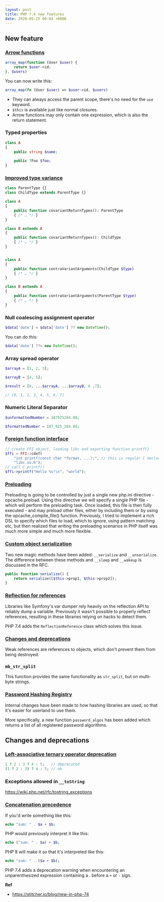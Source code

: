 ```yaml
---
layout: post
title: PHP 7.4 new features
date: 2020-05-25 00:04 +0000
---
```


## New feature

### [Arrow functions](https://wiki.php.net/rfc/arrow_functions_v2)

```php
array_map(function (User $user) { 
    return $user->id; 
}, $users)
```

You can now write this:

```php
array_map(fn (User $user) => $user->id, $users)
```

* They can always access the parent scope, there's no need for the `use` keyword.
* `$this` is available just like normal closures.
* Arrow functions may only contain one expression, which is also the return statement.


### Typed properties

```php
class A
{
    public string $name;
    
    public ?Foo $foo;
}

```

### [Improved type variance](https://wiki.php.net/rfc/covariant-returns-and-contravariant-parameters)

```php
class ParentType {}
class ChildType extends ParentType {}

class A
{
    public function covariantReturnTypes(): ParentType
    { /* … */ }
}

class B extends A
{
    public function covariantReturnTypes(): ChildType
    { /* … */ }
}
```


```php 

class A
{
    public function contraVariantArguments(ChildType $type)
    { /* … */ }
}

class B extends A
{
    public function contraVariantArguments(ParentType $type)
    { /* … */ }
}

```


### Null coalescing assignment operator

```php
$data['date'] = $data['date'] ?? new DateTime();
```

You can do this:

```php
$data['date'] ??= new DateTime();
```


### Array spread operator

```php
$arrayA = [1, 2, 3];

$arrayB = [4, 5];

$result = [0, ...$arrayA, ...$arrayB, 6 ,7];

// [0, 1, 2, 3, 4, 5, 6, 7]
```


### Numeric Literal Separator

```php
$unformattedNumber = 107925284.88;

$formattedNumber = 107_925_284.88;

```


### [Foreign function interface](https://wiki.php.net/rfc/ffi)

```php
// create FFI object, loading libc and exporting function printf()
$ffi = FFI::cdef(
    "int printf(const char *format, ...);", // this is regular C declaration
    "libc.so.6");
// call C printf()
$ffi->printf("Hello %s!\n", "world");

```

### [Preloading](https://wiki.php.net/rfc/preload)

Preloading is going to be controlled by just a single new php.ini directive - opcache.preload. Using this directive we will specify a single PHP file - which will perform the preloading task. Once loaded, this file is then fully executed - and may preload other files, either by including them or by using the opcache_compile_file() function. Previously, I tried to implement a rich DSL to specify which files to load, which to ignore, using pattern matching etc, but then realized that writing the preloading scenarios in PHP itself was much more simple and much more flexible.

### [Custom object serialization](https://wiki.php.net/rfc/custom_object_serialization)

Two new magic methods have been added: `__serialize` and `__unserialize`. The difference between these methods and `__sleep` and `__wakeup` is discussed in the RFC.

```php
public function serialize() {
    return serialize([$this->prop1, $this->prop2]);
}
```


### [Reflection for references](https://wiki.php.net/rfc/reference_reflection) 

Libraries like Symfony's var dumper rely heavily on the reflection API to reliably dump a variable. Previously it wasn't possible to properly reflect references, resulting in these libraries relying on hacks to detect them.

PHP 7.4 adds the `ReflectionReference` class which solves this issue.



### [Changes and deprecations](https://wiki.php.net/rfc/weakrefs)

Weak references are references to objects, which don't prevent them from being destroyed.

### `mb_str_split`

This function provides the same functionality as `str_split`, but on multi-byte strings.


### [Password Hashing Registry](https://wiki.php.net/rfc/password_registry)

Internal changes have been made to how hashing libraries are used, so that it's easier for userland to use them.

More specifically, a new function `password_algos` has been added which returns a list of all registered password algorithms.


## Changes and deprecations


### [Left-associative ternary operator deprecation](https://wiki.php.net/rfc/ternary_associativity)

```php
1 ? 2 : 3 ? 4 : 5;   // deprecated
(1 ? 2 : 3) ? 4 : 5; // ok
```


### Exceptions allowed in `__toString`

https://wiki.php.net/rfc/tostring_exceptions

### [Concatenation precedence](https://wiki.php.net/rfc/concatenation_precedence)

If you'd write something like this:

```php
echo "sum: " . $a + $b;
```

PHP would previously interpret it like this:

```php
echo ("sum: " . $a) + $b;
```

PHP 8 will make it so that it's interpreted like this:

```php
echo "sum: " . ($a + $b);
```

PHP 7.4 adds a deprecation warning when encountering an unparenthesized expression containing a . before a `+` or `-` sign.






**Ref**

- https://stitcher.io/blog/new-in-php-74


